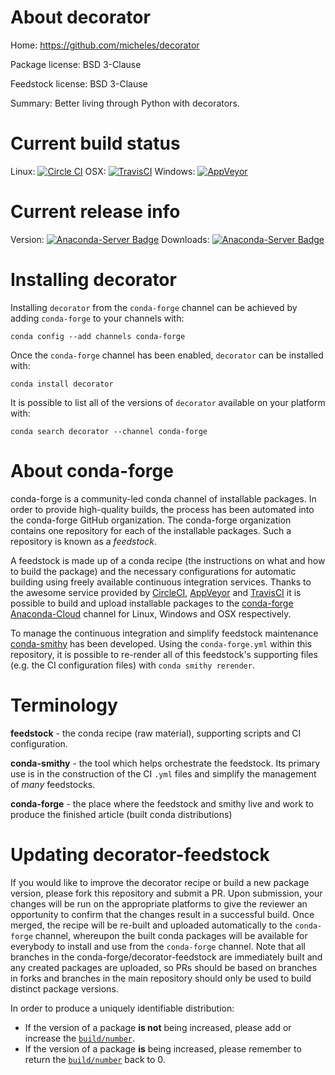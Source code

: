 About decorator
===============

Home: https://github.com/micheles/decorator

Package license: BSD 3-Clause

Feedstock license: BSD 3-Clause

Summary: Better living through Python with decorators.



Current build status
====================

Linux: [![Circle CI](https://circleci.com/gh/conda-forge/python-decorator-feedstock.svg?style=shield)](https://circleci.com/gh/conda-forge/python-decorator-feedstock)
OSX: [![TravisCI](https://travis-ci.org/conda-forge/python-decorator-feedstock.svg?branch=master)](https://travis-ci.org/conda-forge/python-decorator-feedstock)
Windows: [![AppVeyor](https://ci.appveyor.com/api/projects/status/github/conda-forge/python-decorator-feedstock?svg=True)](https://ci.appveyor.com/project/conda-forge/python-decorator-feedstock/branch/master)

Current release info
====================
Version: [![Anaconda-Server Badge](https://anaconda.org/conda-forge/decorator/badges/version.svg)](https://anaconda.org/conda-forge/decorator)
Downloads: [![Anaconda-Server Badge](https://anaconda.org/conda-forge/decorator/badges/downloads.svg)](https://anaconda.org/conda-forge/decorator)

Installing decorator
====================

Installing `decorator` from the `conda-forge` channel can be achieved by adding `conda-forge` to your channels with:

```
conda config --add channels conda-forge
```

Once the `conda-forge` channel has been enabled, `decorator` can be installed with:

```
conda install decorator
```

It is possible to list all of the versions of `decorator` available on your platform with:

```
conda search decorator --channel conda-forge
```


About conda-forge
=================

conda-forge is a community-led conda channel of installable packages.
In order to provide high-quality builds, the process has been automated into the
conda-forge GitHub organization. The conda-forge organization contains one repository
for each of the installable packages. Such a repository is known as a *feedstock*.

A feedstock is made up of a conda recipe (the instructions on what and how to build
the package) and the necessary configurations for automatic building using freely
available continuous integration services. Thanks to the awesome service provided by
[CircleCI](https://circleci.com/), [AppVeyor](http://www.appveyor.com/)
and [TravisCI](https://travis-ci.org/) it is possible to build and upload installable
packages to the [conda-forge](https://anaconda.org/conda-forge)
[Anaconda-Cloud](http://docs.anaconda.org/) channel for Linux, Windows and OSX respectively.

To manage the continuous integration and simplify feedstock maintenance
[conda-smithy](http://github.com/conda-forge/conda-smithy) has been developed.
Using the ``conda-forge.yml`` within this repository, it is possible to re-render all of
this feedstock's supporting files (e.g. the CI configuration files) with ``conda smithy rerender``.


Terminology
===========

**feedstock** - the conda recipe (raw material), supporting scripts and CI configuration.

**conda-smithy** - the tool which helps orchestrate the feedstock.
                   Its primary use is in the construction of the CI ``.yml`` files
                   and simplify the management of *many* feedstocks.

**conda-forge** - the place where the feedstock and smithy live and work to
                  produce the finished article (built conda distributions)


Updating decorator-feedstock
============================

If you would like to improve the decorator recipe or build a new
package version, please fork this repository and submit a PR. Upon submission,
your changes will be run on the appropriate platforms to give the reviewer an
opportunity to confirm that the changes result in a successful build. Once
merged, the recipe will be re-built and uploaded automatically to the
`conda-forge` channel, whereupon the built conda packages will be available for
everybody to install and use from the `conda-forge` channel.
Note that all branches in the conda-forge/decorator-feedstock are
immediately built and any created packages are uploaded, so PRs should be based
on branches in forks and branches in the main repository should only be used to
build distinct package versions.

In order to produce a uniquely identifiable distribution:
 * If the version of a package **is not** being increased, please add or increase
   the [``build/number``](http://conda.pydata.org/docs/building/meta-yaml.html#build-number-and-string).
 * If the version of a package **is** being increased, please remember to return
   the [``build/number``](http://conda.pydata.org/docs/building/meta-yaml.html#build-number-and-string)
   back to 0.
